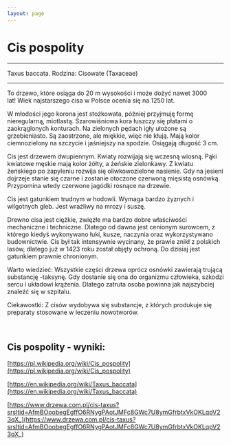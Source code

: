 ```yaml
---
layout: page
---
```


# Cis pospolity

---
Taxus baccata. Rodzina: Cisowate (Taxaceae)

---
To drzewo, które osiąga do 20 m wysokości i może dożyć nawet 3000 lat! Wiek najstarszego cisa w Polsce ocenia się na 1250 lat.

W młodości jego korona jest stożkowata, później przyjmuję formę nieregularną, miotlastą. Szarowiśniowa kora łuszczy się płatami o zaokrąglonych konturach. Na zielonych pędach igły ułożone są grzebieniasto. Są zaostrzone, ale miękkie, więc nie kłują. Mają kolor ciemnozielony na szczycie i jaśniejszy na spodzie. Osiągają długość 3 cm.

Cis jest drzewem dwupiennym. Kwiaty rozwijają się wczesną wiosną. Pąki kwiatowe męskie mają kolor żółty, a żeńskie zielonkawy. Z kwiatu żeńskiego po zapyleniu rozwija się oliwkowozielone nasienie. Gdy na jesieni dojrzeje stanie się czarne i zostanie otoczone czerwoną mięsistą osnówką. Przypomina wtedy czerwone jagódki rosnące na drzewie.

Cis jest gatunkiem trudnym w hodowli. Wymaga bardzo żyznych i wilgotnych gleb. Jest wrażliwy na mrozy i suszę.

Drewno cisa jest ciężkie, zwięzłe ma bardzo dobre właściwości mechaniczne i techniczne. Dlatego od dawna jest cenionym surowcem, z którego kiedyś wykonywano łuki, kusze, naczynia oraz wykorzystywano budownictwie. Cis był tak intensywnie wycinany, że prawie znikł z polskich lasów, dlatego już w 1423 roku został objęty ochroną. Do dzisiaj jest gatunkiem prawnie chronionym.

Warto wiedzieć: Wszystkie części drzewa oprócz osnówki zawierają trującą substancję -taksynę. Gdy dostanie się ona do organizmu człowieka, szkodzi sercu i układowi krążenia. Dlatego zatruta osoba powinna jak najszybciej znaleźć się w szpitalu.

Ciekawostki: Z cisów wydobywa się substancje, z których produkuje się preparaty stosowane w leczeniu nowotworów.

 

## Cis pospolity - wyniki:
[https://pl.wikipedia.org/wiki/Cis_pospolity](https://pl.wikipedia.org/wiki/Cis_pospolity)

[https://en.wikipedia.org/wiki/Taxus_baccata](https://en.wikipedia.org/wiki/Taxus_baccata)

[https://www.drzewa.com.pl/cis-taxus?srsltid=AfmBOoobegEgffO6RNygPAotJMFc8GWc7U8ymGfrbtxVkOKLqpV23qX_](https://www.drzewa.com.pl/cis-taxus?srsltid=AfmBOoobegEgffO6RNygPAotJMFc8GWc7U8ymGfrbtxVkOKLqpV23qX_)


